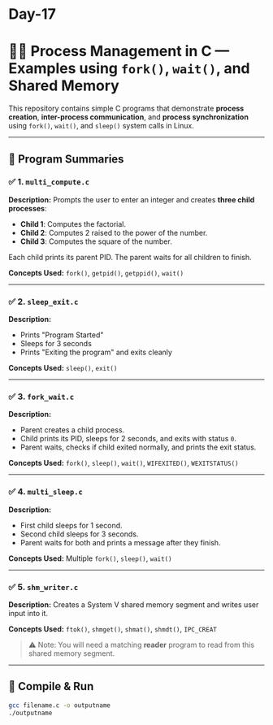 # Day-17

# 👨‍💻 Process Management in C — Examples using `fork()`, `wait()`, and Shared Memory

This repository contains simple C programs that demonstrate **process creation**, **inter-process communication**, and **process synchronization** using `fork()`, `wait()`, and `sleep()` system calls in Linux.

---

## 📁 Program Summaries

### ✅ 1. `multi_compute.c`
**Description:**
Prompts the user to enter an integer and creates **three child processes**:
- **Child 1**: Computes the factorial.
- **Child 2**: Computes 2 raised to the power of the number.
- **Child 3**: Computes the square of the number.

Each child prints its parent PID. The parent waits for all children to finish.

**Concepts Used:** `fork()`, `getpid()`, `getppid()`, `wait()`

---

### ✅ 2. `sleep_exit.c`
**Description:**
- Prints "Program Started"
- Sleeps for 3 seconds
- Prints "Exiting the program" and exits cleanly

**Concepts Used:** `sleep()`, `exit()`

---

### ✅ 3. `fork_wait.c`
**Description:**
- Parent creates a child process.
- Child prints its PID, sleeps for 2 seconds, and exits with status `0`.
- Parent waits, checks if child exited normally, and prints the exit status.

**Concepts Used:** `fork()`, `sleep()`, `wait()`, `WIFEXITED()`, `WEXITSTATUS()`

---

### ✅ 4. `multi_sleep.c`
**Description:**
- First child sleeps for 1 second.
- Second child sleeps for 3 seconds.
- Parent waits for both and prints a message after they finish.

**Concepts Used:** Multiple `fork()`, `sleep()`, `wait()`

---

### ✅ 5. `shm_writer.c`
**Description:**
Creates a System V shared memory segment and writes user input into it.

**Concepts Used:** `ftok()`, `shmget()`, `shmat()`, `shmdt()`, `IPC_CREAT`

> ⚠️ Note: You will need a matching **reader** program to read from this shared memory segment.

---

## 🧪 Compile & Run

```bash
gcc filename.c -o outputname
./outputname

